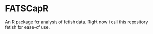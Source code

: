 # FATSCapR
An R package for analysis of fetish data.
Right now i call this repository fetish for ease-of use.

